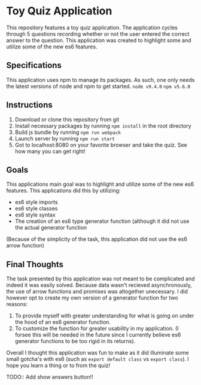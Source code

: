 # Toy Quiz Application

This repository features a toy quiz application. The application cycles through 5 questions recording whether or not the user entered the correct answer to the question. This application was created to highlight some and utilize some of the new es6 features.

## Specifications
This application uses npm to manage its packages. As such, one only needs the latest versions of node and npm to get started.
`node v9.4.0`
`npm v5.6.0`

## Instructions
1. Download or clone this repository from git
2. Install necessary packages by running `npm install` in the root directory
3. Build js bundle by running `npm run webpack`
4. Launch server by running `npm run start`
5. Got to localhost:8080 on your favorite browser and take the quiz. See how many you can get right!

## Goals
This applications main goal was to highlight and utilize some of the new es6 features. This applications did this by utilizing:

* es6 style imports
* es6 style classes
* es6 style syntax
* The creation of an es6 type generator function (although it did not use the actual generator function

(Because of the simplicity of the task, this application did not use the es6 arrow function)

## Final Thoughts
The task presented by this application was not meant to be complicated and indeed it was easily solved. Because data wasn't recieved asynchronously, the use of arrow functions and promises was altogether unecessary. I did however opt to create my own version of a generator function for two reasons:
1. To provide myself with greater understanding for what is going on under the hood of an es6 generator function.
2. To customize the function for greater usability in my application. (I forsee this will be needed in the future since I currently believe es6 generator functions to be too rigid in its returns).

Overall I thought this application was fun to make as it did illuminate some small gotcha's with es6 (such as `export default class` vs `export class`). I hope you learn a thing or to from the quiz!

TODO:: Add show answers button!!
